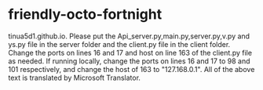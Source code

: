 # friendly-octo-fortnight
  tinua5d1.github.io.
  Please put the Api_server.py,main.py,server.py,v.py and ys.py file in the server folder and the client.py file in the client folder.
  Change the ports on lines 16 and 17 and host on line 163 of the client.py file as needed.
  If running locally, change the ports on lines 16 and 17 to 98 and 101 respectively, and change the host of 163 to "127.168.0.1".
  All of the above text is translated by Microsoft Translator.
  
